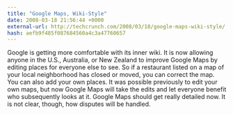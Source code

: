 ```yaml
---
title: "Google Maps, Wiki-Style"
date: 2008-03-18 21:56:44 +0000
external-url: http://techcrunch.com/2008/03/18/google-maps-wiki-style/
hash: aefb9f485f087684560a4c3a47760657
---
```


Google is getting more comfortable with its inner wiki. It is now allowing anyone in the U.S., Australia, or New Zealand to improve Google Maps by editing places for everyone else to see. So if a restaurant listed on a map of your local neighborhood has closed or moved, you can correct the map. You can also add your own places. It was possible previously to edit your own maps, but now Google Maps will take the edits and let everyone benefit who subsequently looks at it. Google Maps should get really detailed now. It is not clear, though, how disputes will be handled.
